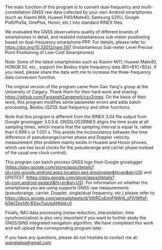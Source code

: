 The main function of this program is to convert dual-frequency and multi-constellation GNSS raw data collected by your own Android smartphones (such as Xiaomi Mi8, Huawei P40/Mate40, Samsung S20U, Google Pix6/Pix5a, OnePlus, Honor, etc.) into standard RINEX files.

We evaluated the GNSS observations quality of different brands of smartphones in detail, and realized instantaneous sub-meter positioning based on dual-frequency smartphone PPP. For details, please refer to: https://doi.org/10.33012/navi.597 (Instantaneous Sub-meter Level Precise Point Positioning of Low-Cost Smartphones)

Note: Some of the latest smartphones such as Xiaomi Mi11, Huawei Mate40, HONOR 50, etc., support the Beidou triple frequency data (B1I+B1C+B2a). If you need, please share the data with me to increase the three-frequency data conversion function.

The original version of the program came from Gao Yang's group at the University of Calgary. Thank them for their hard work and sharing: https://github.com/FarzanehZangeneh/csv2rinex. On the basis of their work, this program modifies some parameter errors and adds batch processing, Beidou /QZSS dual frequency and other functions.

Note that this program is different from the RINEX 3.04 file output from Google gnsslogger 3.0.5.6. GNSSLOG2RINEX aligns the time scale at all sampling times, which means that the sampling interval is equal 1s, rather than 0.999 s or 1.001 s. This avoids the inconsistency between the time difference of pseudorange/carrier phase and Doppler velocity measurement (this problem mainly exists in Huawei and Honor phones, which use two local clocks for the pseudorange and carrier phase instead of the usual one clock control).


This program can batch process GNSS logs from Google gnsslogger (https://play.google.com/store/apps/details?id=com.google.android.apps.location.gps.gnsslogger&hl=en&gl=US) and GPSTEST (https://play.google.com/store/apps/details?id=com.android.gpstest&hl=en&gl=US). For information on whether the smartphone you are using supports GNSS raw measurements (pseudorange, carrier, Doppler, single/dual frequency, etc.) please refer to: https://docs.google.com/spreadsheets/d/1jXtRCoEnnFNWj6_oFlVWflsf-b0jkfZpyhN-BXsv7uo/edit#gid=0


Finally, IMU data processing (noise reduction, interpolation, time synchronization) is also very important if you want to further study the GNSS/SINS integrated navigation algorithm. We have completed this work and will upload the corresponding program later.

If you have any questions, please do not hesitate to contact me at: wangjialea@gmail.com
